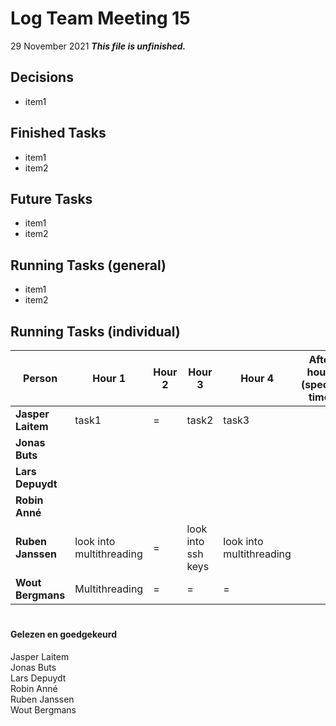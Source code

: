 # Log Team Meeting 15
29 November 2021
**_This file is unfinished._**
## Decisions
* item1

## Finished Tasks
* item1
* item2

## Future Tasks
* item1
* item2
  
## Running Tasks (general)
* item1
* item2

## Running Tasks (individual)
Person | Hour 1                        | Hour 2 | Hour 3 | Hour 4 | After hours (specify time)
------ |-------------------------------| ------ | ------ | ------ | -------------
**Jasper Laitem** | task1                         | = | task2 | task3
**Jonas Buts**    |                               |     |      |
**Lars Depuydt**  |                               |     |      |
**Robin Anné**    |                               |     |      |
**Ruben Janssen** | look into multithreading      |  =   |  look into ssh keys    | look into multithreading
**Wout Bergmans** | Multithreading | = | = | =

#
#### Gelezen en goedgekeurd
Jasper Laitem <br/>
Jonas Buts <br/>
Lars Depuydt <br/>
Robin Anné <br/>
Ruben Janssen <br/>
Wout Bergmans